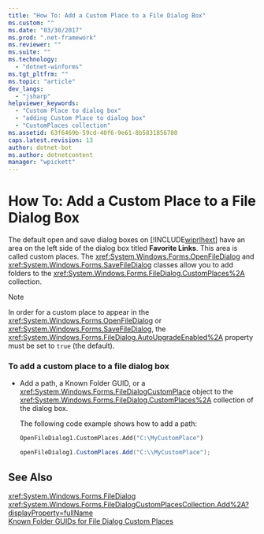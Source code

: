 ```yaml
---
title: "How To: Add a Custom Place to a File Dialog Box"
ms.custom: ""
ms.date: "03/30/2017"
ms.prod: ".net-framework"
ms.reviewer: ""
ms.suite: ""
ms.technology: 
  - "dotnet-winforms"
ms.tgt_pltfrm: ""
ms.topic: "article"
dev_langs: 
  - "jsharp"
helpviewer_keywords: 
  - "Custom Place to dialog box"
  - "adding Custom Place to dialog box"
  - "CustomPlaces collection"
ms.assetid: 63f6469b-59cd-40f6-9e61-8b5831856780
caps.latest.revision: 13
author: dotnet-bot
ms.author: dotnetcontent
manager: "wpickett"
---
```

# How To: Add a Custom Place to a File Dialog Box
The default open and save dialog boxes on [!INCLUDE[wiprlhext](../../../../includes/wiprlhext-md.md)] have an area on the left side of the dialog box titled **Favorite Links**. This area is called custom places. The <xref:System.Windows.Forms.OpenFileDialog> and <xref:System.Windows.Forms.SaveFileDialog> classes allow you to add folders to the <xref:System.Windows.Forms.FileDialog.CustomPlaces%2A> collection.  
  
> [!NOTE]
>  In order for a custom place to appear in the <xref:System.Windows.Forms.OpenFileDialog> or <xref:System.Windows.Forms.SaveFileDialog>, the <xref:System.Windows.Forms.FileDialog.AutoUpgradeEnabled%2A> property must be set to `true` (the default).  
  
### To add a custom place to a file dialog box  
  
-   Add a path, a Known Folder GUID, or a <xref:System.Windows.Forms.FileDialogCustomPlace> object to the <xref:System.Windows.Forms.FileDialog.CustomPlaces%2A> collection of the dialog box.  
  
     The following code example shows how to add a path:  
  
    ```vb  
    OpenFileDialog1.CustomPlaces.Add("C:\MyCustomPlace")  
    ```  
  
    ```csharp  
    openFileDialog1.CustomPlaces.Add("C:\\MyCustomPlace");  
    ```  
  
## See Also  
 <xref:System.Windows.Forms.FileDialog>   
 <xref:System.Windows.Forms.FileDialogCustomPlacesCollection.Add%2A?displayProperty=fullName>   
 [Known Folder GUIDs for File Dialog Custom Places](../../../../docs/framework/winforms/controls/known-folder-guids-for-file-dialog-custom-places.md)
